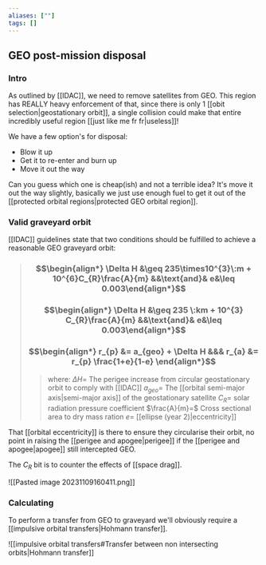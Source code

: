 ```yaml
---
aliases: [""]
tags: []
---
```


## GEO post-mission disposal
### Intro
As outlined by [[IDAC]], we need to remove satellites from GEO. This region has REALLY heavy enforcement of that, since there is only 1 [[obit selection|geostationary orbit]], a single collision could make that entire incredibly useful region [[just like me fr fr|useless]]!

We have a few option's for disposal:
- Blow it up
- Get it to re-enter and burn up
- Move it out the way

Can you guess which one is cheap(ish) and not a terrible idea? It's move it out the way slightly, basically we just use enough fuel to get it out of the [[protected orbital regions|protected GEO orbital region]].

### Valid graveyard orbit
[[IDAC]] guidelines state that two conditions should be fulfilled to achieve a reasonable GEO graveyard orbit:

> ### $$\begin{align*} \Delta H  &\geq 235\times10^{3}\:m + 10^{6}C_{R}\frac{A}{m} &&\text{and}& e&\leq 0.003\end{align*}$$
> ### $$\begin{align*} \Delta H  &\geq 235 \:km + 10^{3} C_{R}\frac{A}{m} &&\text{and}& e&\leq 0.003\end{align*}$$
> ### $$\begin{align*} r_{p} &= a_{geo} + \Delta H  &&& r_{a} &= r_{p} \frac{1+e}{1-e} \end{align*}$$
>> where:
>> $\Delta H=$ The perigee increase from circular geostationary orbit to comply with [[IDAC]]
>> $a_{geo}=$ The [[orbital semi-major axis|semi-major axis]] of the geostationary satellite
>> $C_{R}=$ solar radiation pressure coefficient
>> $\frac{A}{m}=$ Cross sectional area to dry mass ration
>> $e=$ [[ellipse (year 2)|eccentricity]]

That [[orbital eccentricity]] is there to ensure they circularise their orbit, no point in raising the [[perigee and apogee|perigee]] if the [[perigee and apogee|apogee]] still intercepted GEO.

The $C_{R}$ bit is to counter the effects of [[space drag]].

![[Pasted image 20231109160411.png]]

### Calculating
To perform a transfer from GEO to graveyard we'll obviously require a [[impulsive orbital transfers|Hohmann transfer]].

![[impulsive orbital transfers#Transfer between non intersecting orbits|Hohmann transfer]]
